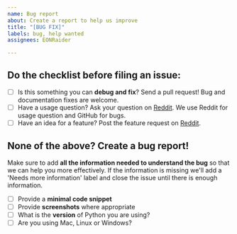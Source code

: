 ```yaml
---
name: Bug report
about: Create a report to help us improve
title: "[BUG FIX]"
labels: bug, help wanted
assignees: EONRaider

---
```


## Do the checklist before filing an issue:

- [ ] Is this something you can **debug and fix**? Send a pull request! Bug and documentation fixes are welcome.
- [ ] Have a usage question? Ask your question on [Reddit](https://www.reddit.com/r/OffensivePython/). We use Reddit for usage question and GitHub for bugs.
- [ ] Have an idea for a feature? Post the feature request on [Reddit](https://www.reddit.com/r/OffensivePython/).

## None of the above? Create a bug report!

Make sure to add **all the information needed to understand the bug** so that we can help you more effectively.
If the information is missing we'll add a 'Needs more information' label and close the issue until there is 
enough information.

- [ ] Provide a **minimal code snippet**
- [ ] Provide **screenshots** where appropriate
- [ ] What is the **version** of Python you are using?
- [ ] Are you using Mac, Linux or Windows?
